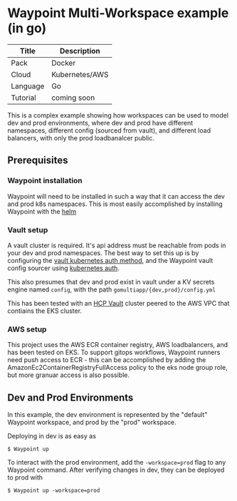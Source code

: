 # Waypoint Multi-Workspace example (in go)

| Title    | Description                                                                          |
| -------- | ------------------------------------------------------------------------------------ |
| Pack     | Docker                                                                               |
| Cloud    | Kubernetes/AWS                                                                       |
| Language | Go                                                                                   |
| Tutorial | coming soon                                                                          |

This is a complex example showing how workspaces can be used to model dev and prod environments, where dev and prod have different namespaces, different config (sourced from vault), and different load balancers, with only the prod loadbanalcer public.


## Prerequisites

### Waypoint installation

Waypoint will need to be installed in such a way that it can access the dev and prod k8s namespaces. This is most easily accomplished by installing Waypoint with the [helm](https://www.Waypointproject.io/docs/kubernetes/helm-deploy)

### Vault setup

A vault cluster is required. It's api address must be reachable from pods in your dev and prod namespaces. The best way to set this up is by configuring the [vault kubernetes auth method](https://www.vaultproject.io/docs/auth/kubernetes), and the Waypoint vault config sourcer using [kubernetes auth](https://www.Waypointproject.io/plugins/vault#kubernetes_role).

This also presumes that dev and prod exist in vault under a KV secrets engine named `config`, with the path `gomultiapp/{dev,prod}/config.yml`

This has been tested with an [HCP Vault](https://cloud.hashicorp.com/#vault) cluster peered to the AWS VPC that contiains the EKS cluster.

### AWS setup

This project uses the AWS ECR container registry, AWS loadbalancers, and has been tested on EKS. To support gitops workflows, Waypoint runners need push access to ECR - this can be accomplished by adding the AmazonEc2ContainerRegistryFullAccess policy to the eks node group role, but more granuar access is also possible.


## Dev and Prod Environments

In this example, the dev environment is represented by the "default" Waypoint workspace, and prod by the "prod" workspace.

Deploying in dev is as easy as 

```shell-session
$ Waypoint up
```

To interact with the prod environment, add the `-workspace=prod` flag to any Waypoint command. After verifying changes in dev,
they can be deployed to prod with

```shell-session
$ Waypoint up -workspace=prod
```

